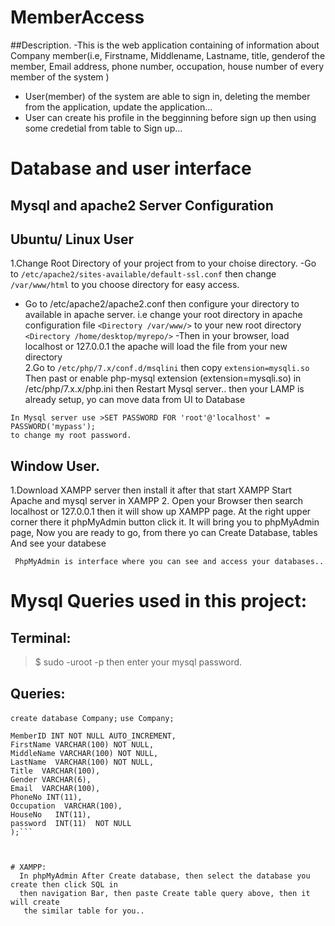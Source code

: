 # MemberAccess
##Description.
-This is the web application containing of information about Company member(i.e, Firstname, 
  Middlename, Lastname, title, genderof the member, Email address, phone number, occupation, 
  house number of every member of the system )
- User(member) of the system are able to sign in, deleting the member from the application, update
 the application...
- User can create his profile in the begginning before sign up then using some credetial from table to Sign up...


# Database and user interface
## Mysql and apache2 Server Configuration
## Ubuntu/ Linux User
   1.Change Root Directory of your project from  to your choise directory.
   -Go to `/etc/apache2/sites-available/default-ssl.conf` then change `/var/www/html` to you
   choose directory for easy access.
   - Go to /etc/apache2/apache2.conf then configure your directory to available in apache server.
    i.e change your root directory in apache configuration file 
    `<Directory /var/www/>` to your new root directory `<Directory /home/desktop/myrepo/>`
    -Then in your browser, load localhost or 127.0.0.1 the apache will load the file from your new directory     
2.Go to `/etc/php/7.x/conf.d/msqlini` then copy `extension=mysqli.so`
  Then past or enable php-mysql extension (extension=mysqli.so) in /etc/php/7.x.x/php.ini
   then Restart Mysql server..
   then your LAMP is already setup, yo can move data from UI to Database
   ```Tip:
   In Mysql server use >SET PASSWORD FOR 'root'@'localhost' = PASSWORD('mypass'); 
   to change my root password.
   ```


## Window User.
1.Download XAMPP server then install it after that start XAMPP 
  Start Apache and mysql server in XAMPP
2. Open your Browser then search localhost or 127.0.0.1 then it will show up XAMPP page. At the right upper     corner there it phpMyAdmin button click it. It will bring you to phpMyAdmin page, Now you are    ready to    go, from there yo can Create Database, tables And see your databese

```Note:
 PhpMyAdmin is interface where you can see and access your databases.. 
 ```      


# Mysql Queries used in this project:
## Terminal:
>$ sudo -uroot -p  then enter your mysql password.
 
## Queries:
 `create database Company;`
 `use Company;`
 ``` create table Member (
MemberID INT NOT NULL AUTO_INCREMENT,
FirstName VARCHAR(100) NOT NULL,
MiddleName VARCHAR(100) NOT NULL,
LastName  VARCHAR(100) NOT NULL,
Title  VARCHAR(100),
Gender VARCHAR(6),
Email  VARCHAR(100),
PhoneNo INT(11),
Occupation  VARCHAR(100),
HouseNo   INT(11),
password  INT(11)  NOT NULL
);```



# XAMPP:
   In phpMyAdmin After Create database, then select the database you create then click SQL in 
   then navigation Bar, then paste Create table query above, then it will create
    the similar table for you..
